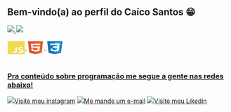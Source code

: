## Bem-vindo(a) ao perfil do Caíco Santos 😁

 <div>
   <a href="https://github.com/CaicoSantos">
  <img height="180em" src="https://github-readme-stats.vercel.app/api?username=CaicoSantos&theme=tokyonight&include_all_commits=true&count_private=true"/>
   <img height="180em" src="https://github-readme-stats.vercel.app/api/top-langs/?username=CaicoSantos&layout=compact&langs_count=6&theme=tokyonight"/>
</div>
    
<div style="display: inline_block"><br>
  <img align="center" alt="Js" height="30" width="40" src="https://raw.githubusercontent.com/devicons/devicon/master/icons/javascript/javascript-plain.svg">
  <img align="center" alt="HTML" height="30" width="40" src="https://raw.githubusercontent.com/devicons/devicon/master/icons/html5/html5-original.svg">
  <img align="center" alt="CSS" height="30" width="40" src="https://raw.githubusercontent.com/devicons/devicon/master/icons/css3/css3-original.svg">
</div>
 
<br>
 
### Pra conteúdo sobre programação me segue a gente nas redes abaixo!
 
<div> 
  
  <a href="https://instagram.com/caico_sants" target="_blank"><img src="https://img.shields.io/badge/-Instagram-%23E4405F?style=for-the-badge&logo=instagram&logoColor=white" target="_blank">Visite meu instagram</a>
  <a href = "mailto:caicosanttos@gmail.com"><img src="https://img.shields.io/badge/-Gmail-%23333?style=for-the-badge&logo=gmail&logoColor=white" target="_blank">Me mande um e-mail</a>
  <a href="https://www.linkedin.com/in/caico-santos" target="_blank"><img src="https://img.shields.io/badge/-LinkedIn-%230077B5?style=for-the-badge&logo=linkedin&logoColor=white" target="_blank">Visite meu Likedin</a>
</div>
